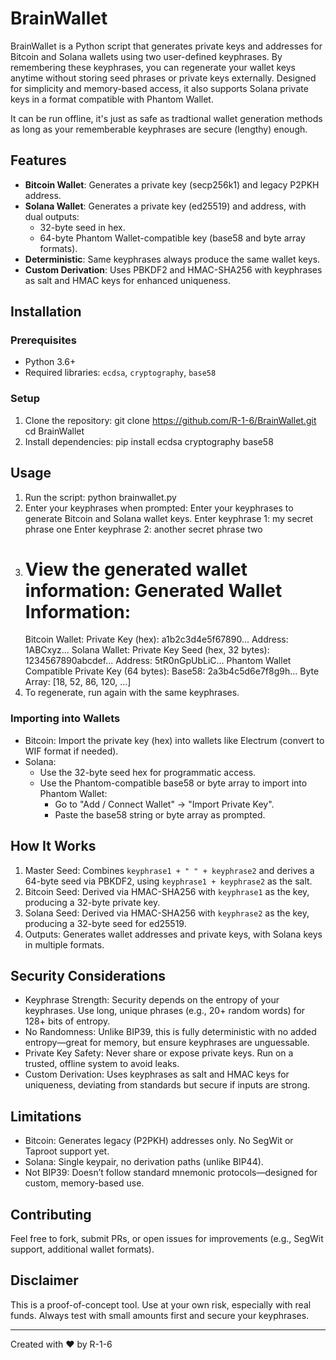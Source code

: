 # BrainWallet

BrainWallet is a Python script that generates private keys and addresses for Bitcoin and Solana wallets using two user-defined keyphrases. By remembering these keyphrases, you can regenerate your wallet keys anytime without storing seed phrases or private keys externally. Designed for simplicity and memory-based access, it also supports Solana private keys in a format compatible with Phantom Wallet.

It can be run offline, it's just as safe as tradtional wallet generation methods as long as your rememberable keyphrases are secure (lengthy) enough.

## Features
- **Bitcoin Wallet**: Generates a private key (secp256k1) and legacy P2PKH address.
- **Solana Wallet**: Generates a private key (ed25519) and address, with dual outputs:
  - 32-byte seed in hex.
  - 64-byte Phantom Wallet-compatible key (base58 and byte array formats).
- **Deterministic**: Same keyphrases always produce the same wallet keys.
- **Custom Derivation**: Uses PBKDF2 and HMAC-SHA256 with keyphrases as salt and HMAC keys for enhanced uniqueness.

## Installation

### Prerequisites
- Python 3.6+
- Required libraries: `ecdsa`, `cryptography`, `base58`

### Setup
1. Clone the repository:
   git clone https://github.com/R-1-6/BrainWallet.git
   cd BrainWallet
2. Install dependencies:
   pip install ecdsa cryptography base58

## Usage
1. Run the script:
   python brainwallet.py
2. Enter your keyphrases when prompted:
   Enter your keyphrases to generate Bitcoin and Solana wallet keys.
   Enter keyphrase 1: my secret phrase one
   Enter keyphrase 2: another secret phrase two
3. View the generated wallet information:
   Generated Wallet Information:
   ==============================
   Bitcoin Wallet:
   Private Key (hex): a1b2c3d4e5f67890...
   Address: 1ABCxyz...
   Solana Wallet:
   Private Key Seed (hex, 32 bytes): 1234567890abcdef...
   Address: 5tR0nGpUbLiC...
   Phantom Wallet Compatible Private Key (64 bytes):
   Base58: 2a3b4c5d6e7f8g9h...
   Byte Array: [18, 52, 86, 120, ...]
4. To regenerate, run again with the same keyphrases.

### Importing into Wallets
- Bitcoin: Import the private key (hex) into wallets like Electrum (convert to WIF format if needed).
- Solana:
  - Use the 32-byte seed hex for programmatic access.
  - Use the Phantom-compatible base58 or byte array to import into Phantom Wallet:
    - Go to "Add / Connect Wallet" -> "Import Private Key".
    - Paste the base58 string or byte array as prompted.

## How It Works
1. Master Seed: Combines `keyphrase1 + " " + keyphrase2` and derives a 64-byte seed via PBKDF2, using `keyphrase1 + keyphrase2` as the salt.
2. Bitcoin Seed: Derived via HMAC-SHA256 with `keyphrase1` as the key, producing a 32-byte private key.
3. Solana Seed: Derived via HMAC-SHA256 with `keyphrase2` as the key, producing a 32-byte seed for ed25519.
4. Outputs: Generates wallet addresses and private keys, with Solana keys in multiple formats.

## Security Considerations
- Keyphrase Strength: Security depends on the entropy of your keyphrases. Use long, unique phrases (e.g., 20+ random words) for 128+ bits of entropy.
- No Randomness: Unlike BIP39, this is fully deterministic with no added entropy—great for memory, but ensure keyphrases are unguessable.
- Private Key Safety: Never share or expose private keys. Run on a trusted, offline system to avoid leaks.
- Custom Derivation: Uses keyphrases as salt and HMAC keys for uniqueness, deviating from standards but secure if inputs are strong.

## Limitations
- Bitcoin: Generates legacy (P2PKH) addresses only. No SegWit or Taproot support yet.
- Solana: Single keypair, no derivation paths (unlike BIP44).
- Not BIP39: Doesn’t follow standard mnemonic protocols—designed for custom, memory-based use.

## Contributing
Feel free to fork, submit PRs, or open issues for improvements (e.g., SegWit support, additional wallet formats).

## Disclaimer
This is a proof-of-concept tool. Use at your own risk, especially with real funds. Always test with small amounts first and secure your keyphrases.

---
Created with ❤️ by R-1-6
